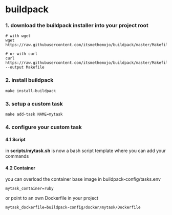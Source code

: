 # buildpack

### 1. download the buildpack installer into your project root

```
# with wget
wget https://raw.githubusercontent.com/itsmethemojo/buildpack/master/Makefile

# or with curl
curl https://raw.githubusercontent.com/itsmethemojo/buildpack/master/Makefile --output Makefile
```

### 2. install buildpack
```
make install-buildpack
```

### 3. setup a custom task
```
make add-task NAME=mytask
```

### 4. configure your custom task

#### 4.1 Script

in **scripts/mytask.sh** is now a bash script template where you can add your commands

#### 4.2 Container

you can overload the container base image in buildpack-config/tasks.env
```
mytask_container=ruby
```
or point to an own Dockerfile in your project
```
mytask_dockerfile=buildpack-config/docker/mytask/Dockerfile
```
